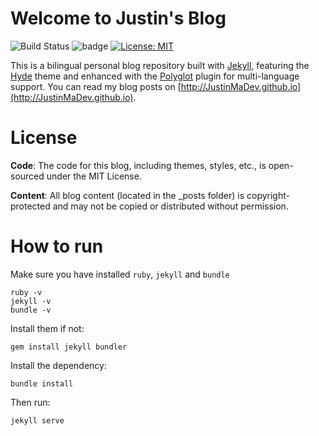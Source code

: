 # Welcome to Justin's Blog

![Build Status](https://github.com/justinmadev/justinmadev.github.io/actions/workflows/jekyll.yml/badge.svg) ![badge](https://img.shields.io/badge/version-1.0-blue.svg) [![License: MIT](https://img.shields.io/badge/License-MIT-yellow.svg)](https://opensource.org/licenses/MIT)


This is a bilingual personal blog repository built with [Jekyll](https://github.com/jekyll/jekyll), featuring the [Hyde](https://github.com/poole/hyde) theme and enhanced with the [Polyglot](https://github.com/untra/polyglot) plugin for multi-language support. You can read my blog posts on [http://JustinMaDev.github.io](http://JustinMaDev.github.io).

# License

**Code**: The code for this blog, including themes, styles, etc., is open-sourced under the MIT License. 

**Content**: All blog content (located in the _posts folder) is copyright-protected and may not be copied or distributed without permission.

# How to run
Make sure you have installed `ruby`, `jekyll` and `bundle`
```
ruby -v
jekyll -v
bundle -v
```
Install them if not:
```
gem install jekyll bundler
```
Install the dependency:
```
bundle install
```
Then run:
```
jekyll serve
```


